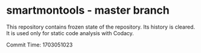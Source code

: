 # smartmontools - master branch

This repository contains frozen state of the repository.
Its history is cleared. It is used only for static code
analysis with Codacy.

Commit Time: 1703051023